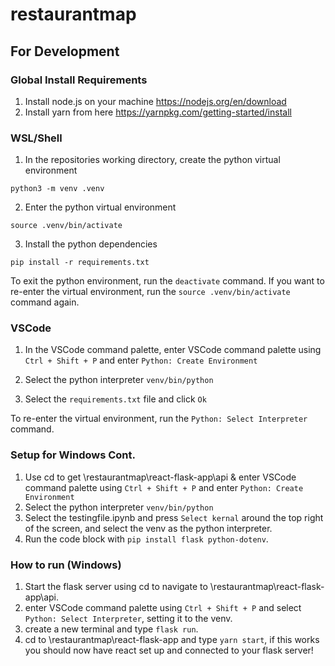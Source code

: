 # restaurantmap

## For Development

### Global Install Requirements

1. Install node.js on your machine https://nodejs.org/en/download
2. Install yarn from here https://yarnpkg.com/getting-started/install

### WSL/Shell

1. In the repositories working directory, create the python virtual environment

```shell
python3 -m venv .venv
```

2. Enter the python virtual environment

```shell
source .venv/bin/activate
```

3. Install the python dependencies

```shell
pip install -r requirements.txt
```

To exit the python environment, run the `deactivate` command. If you want to re-enter the virtual environment, run the `source .venv/bin/activate` command again.

### VSCode

1. In the VSCode command palette, enter VSCode command palette using `Ctrl + Shift + P` and enter `Python: Create Environment`

2. Select the python interpreter `venv/bin/python`

3. Select the `requirements.txt` file and click `Ok`

To re-enter the virtual environment, run the `Python: Select Interpreter` command.

### Setup for Windows Cont.

1. Use cd to get \restaurantmap\react-flask-app\api & enter VSCode command palette using `Ctrl + Shift + P` and enter `Python: Create Environment`
2. Select the python interpreter `venv/bin/python`
3. Select the testingfile.ipynb and press `Select kernal` around the top right of the screen, and select the venv as the python interpreter.
4. Run the code block with `pip install flask python-dotenv`.

### How to run (Windows)

1. Start the flask server using cd to navigate to \restaurantmap\react-flask-app\api.
2. enter VSCode command palette using `Ctrl + Shift + P` and select `Python: Select Interpreter`, setting it to the venv.
3. create a new terminal and type `flask run`.
4. cd to \restaurantmap\react-flask-app and type `yarn start`, if this works you should now have react set up and connected to your flask server!
